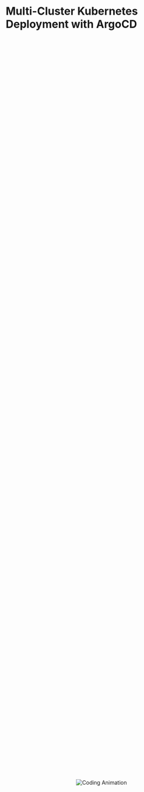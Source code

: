 # Multi-Cluster Kubernetes Deployment with ArgoCD

<div style="display: flex; justify-content: center; align-items: center; height: 100%; width: 100%;">
  <img src="https://cdn-images-1.medium.com/max/800/1*VwJwaclgHaYONwh-0ShBBg.gif" 
       alt="Coding Animation" 
       style="max-width: 100%; max-height: 100%; object-fit: contain;">
</div>

## Overview

This project demonstrates how to set up and manage **multi-cluster Kubernetes deployments** using **ArgoCD** in a **hub-and-spoke architecture**. The setup leverages **Amazon EKS** (Elastic Kubernetes Service) to create and manage four Kubernetes clusters, enabling streamlined application delivery across multiple clusters. 

With a focus on **GitOps practices**, this project showcases how ArgoCD ensures consistency between the desired state of your infrastructure (stored in Git) and the actual state of your Kubernetes clusters.

---

## Key Features

- **Multi-Cluster Architecture**: Hub-and-spoke design for managing multiple Kubernetes clusters.
- **Automated Deployments**: Leveraging ArgoCD to deploy and sync manifests across clusters.
- **Cross-Platform Support**: The setup scripts and documentation provide steps for any operating system.
- **GitOps Integration**: Centralized management of Kubernetes manifests stored in a Git repository.
- **Detailed Documentation**: Comprehensive guides to help you replicate the infrastructure.

---

## Tools and Technologies Used

- **Amazon EKS**: Managed Kubernetes service for deploying clusters.
- **ArgoCD**: GitOps tool for Kubernetes application deployment and management.
- **Chocolatey**: For managing local tools on Windows (optional).
- **kubectl**: CLI for Kubernetes management.
- **eksctl**: CLI for creating and managing EKS clusters.
- **GitHub**: Version control for storing Kubernetes manifests.

---

## Getting Started

### Prerequisites

1. **Kubernetes Tools**:
   - Install [kubectl](https://kubernetes.io/docs/tasks/tools/).
   - Install [eksctl](https://eksctl.io/introduction/#installation).
2. **ArgoCD CLI**:
   - Follow the [ArgoCD CLI installation guide](https://argo-cd.readthedocs.io/en/stable/cli_installation/).
3. **Git**:
   - Ensure Git is installed and configured.
4. **Access to AWS**:
   - Ensure you have AWS CLI installed and configured with appropriate permissions.

---

### Setup Guide

#### 1. Create EKS Clusters
Use **eksctl** to create four EKS clusters. The hub cluster serves as the ArgoCD central management plane, while the other three are spoke clusters.  
Refer to the [detailed setup guide](./docs/eks-setup.md) for step-by-step instructions.

#### 2. Install and Configure ArgoCD
- Deploy ArgoCD on the hub cluster.
- Connect spoke clusters using the ArgoCD CLI.

#### 3. Deploy Applications
Use the ArgoCD UI or CLI to deploy Kubernetes manifests to the clusters. The manifests are stored in the GitHub repository:  
[GitOps_ArgoCD_Multi_Cluster/app_manifests](https://github.com/RyderGreystorm/projects).

---

## How It Works

1. **Hub Cluster Setup**:
   - ArgoCD runs on the hub cluster.
   - All spoke clusters are added to the hub via `argocd cluster add`.
   
2. **GitOps Workflow**:
   - Kubernetes manifests are stored in Git (e.g., deployment.yaml, service.yaml).
   - ArgoCD syncs the manifests to the clusters, ensuring the desired state matches the actual state.

3. **State Management**:
   - Any manual changes to the clusters will be automatically reverted to the desired state defined in Git.

---

## Documentation

Detailed documentation and setup instructions are available on **[Medium](https://medium.com/@biekrogodbless/hub-and-spoke-architecture-project-with-argocd-an-elastic-kubernetes-project-by-godbless-biekro-a3512e1e5701)**:  
- [01 Prerequisites](./docs/01_prerequisites.md)  
- [02 Setting Up EKS Clusters](./docs/02_eks_setup.md)  
- [03 Configuring ArgoCD](./docs/03_argocd_setup.md)  

---

## Repository Structure

/projects/GitOps_ArgoCD_Multi_Cluster/
├── app_manifests/       # Kubernetes manifests for deployment
├── scripts/             # Setup and helper scripts
├── docs/                # Documentation
└── README.md            # Project overview

## Contributing
- Contributions are welcome! Feel free to fork the repository, submit issues, or open pull requests to improve the project.

## Author

- Created by Godbless Biekro
- Connect on [LinkedIn](https://www.linkedin.com/in/godbless-biekro-2289261ba/) and [Medium](https://medium.com/@biekrogodbless/) for more DevOps content.
